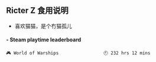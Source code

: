## Ricter Z 食用说明
- 喜欢猫猫，是个冇猫孤儿

<!-- steam-box start -->
#### - Steam playtime leaderboard
```text
🎮 World of Warships                 🕘 232 hrs 12 mins
```
<!-- Powered by https://github.com/YouEclipse/steam-box . -->
<!-- steam-box end -->
